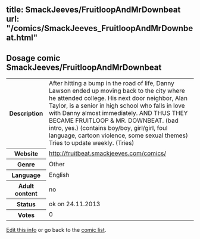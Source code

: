 title: SmackJeeves/FruitloopAndMrDownbeat
url: "/comics/SmackJeeves_FruitloopAndMrDownbeat.html"
---
Dosage comic SmackJeeves/FruitloopAndMrDownbeat
-----------------------------------------

<p id="msg"></p>
<script type="text/javascript">
if (window.location.search === '?edit_info_mail=sent_ok') {
  var elem = document.getElementById("msg");
  elem.innerHTML = 'Edited information sucessfully sent for review, which is usually done daily. Thanks!';
  elem.className = 'ok';
}
</script>
<table class="comicinfo">
<tr>
<th>Description</th><td>After hitting a bump in the road of life, Danny Lawson ended up moving back to the city where he attended college. His next door neighbor, Alan Taylor, is a senior in high school who falls in love with Danny almost immediately. AND THUS THEY BECAME FRUITLOOP &amp; MR. DOWNBEAT. (bad intro, yes.) (contains boy/boy, girl/girl, foul language, cartoon violence, some sexual themes) Tries to update weekly. (Tries)</td>
</tr>
<tr>
<th>Website</th><td><a href="http://fruitbeat.smackjeeves.com/comics/">http://fruitbeat.smackjeeves.com/comics/</a></td>
</tr>
<tr>
<th>Genre</th><td>Other</td>
</tr>
<tr>
<th>Language</th><td>English</td>
</tr>
<tr>
<th>Adult content</th><td>no</td>
</tr>
<tr>
<th>Status</th><td>ok on 24.11.2013</td>
</tr>
<tr>
<th>Votes</th><td>0</td>
</tr>
</table>

[Edit this info](SmackJeeves_FruitloopAndMrDownbeat_edit.html) or go back to the [comic list](../comic-index.html).
